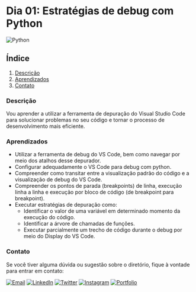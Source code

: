 # Dia 01: Estratégias de debug com Python
![Python](https://img.shields.io/badge/Python-3776AB?style=for-the-badge&logo=python&logoColor=white)

## Índice

1. [Descrição](#descrição)
2. [Aprendizados](#aprendizados)
3. [Contato](#contato)

### Descrição

Vou aprender a utilizar a ferramenta de depuração do Visual Studio Code para solucionar problemas no seu código e tornar o processo de desenvolvimento mais eficiente.

### Aprendizados

- Utilizar a ferramenta de debug do VS Code, bem como navegar por meio dos atalhos desse depurador.
- Configurar adequadamente o VS Code para debug com python.
- Compreender como transitar entre a visualização padrão do código e a visualização de debug do VS Code.
- Compreender os pontos de parada (breakpoints) de linha, execução linha a linha e execução por bloco de código (de breakpoint para breakpoint).
- Executar estratégias de depuração como:
    - Identificar o valor de uma variável em determinado momento da execução do código.
    - Identificar a árvore de chamadas de funções.
    - Executar parcialmente um trecho de código durante o debug por meio do Display do VS Code.

### Contato

Se você tiver alguma dúvida ou sugestão sobre o diretório, fique à vontade para entrar em contato:

[![Email](https://img.shields.io/badge/Email-D14836?style=for-the-badge&logo=gmail&logoColor=white)](mailto:righigordev@gmail.com)
[![LinkedIn](https://img.shields.io/badge/LinkedIn-0077B5?style=for-the-badge&logo=linkedin&logoColor=white)](https://www.linkedin.com/in/igor-righi/) [![Twitter](https://img.shields.io/badge/Twitter-1DA1F2?style=for-the-badge&logo=twitter&logoColor=white)](https://twitter.com/righigor) [![Instagram](https://img.shields.io/badge/Instagram-E4405F?style=for-the-badge&logo=instagram&logoColor=white)](https://www.instagram.com/righigor/) [![Portfolio](https://img.shields.io/badge/Portfolio-9cf?style=for-the-badge&logo=appveyor&logoColor=white)](https://righigordev.netlify.app/)
